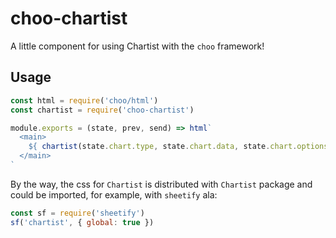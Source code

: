 # choo-chartist

A little component for using Chartist with the `choo` framework!

## Usage

```javascript
const html = require('choo/html')
const chartist = require('choo-chartist')

module.exports = (state, prev, send) => html`
  <main>
    ${ chartist(state.chart.type, state.chart.data, state.chart.options) }
  </main>
`
```

By the way, the css for `Chartist` is distributed with `Chartist` package and could be imported, for example, with `sheetify` ala:

```javascript
const sf = require('sheetify')
sf('chartist', { global: true })
```

